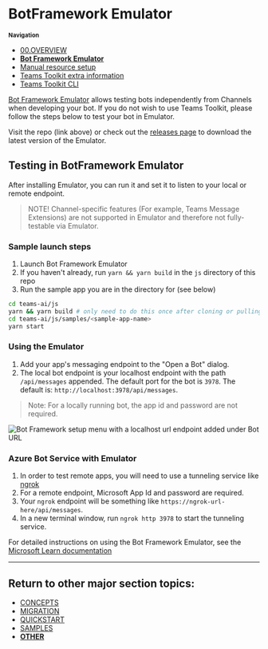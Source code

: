 # BotFramework Emulator

<small>**Navigation**</small>

- [00.OVERVIEW](./README.md)
- [**Bot Framework Emulator**](./BOTFRAMEWORK-EMULATOR.md)
- [Manual resource setup](./MANUAL-RESOURCE-SETUP.md)
- [Teams Toolkit extra information](./TEAMS-TOOLKIT.md)
- [Teams Toolkit CLI](./TEAMS-TOOLKIT-CLI.md)

[Bot Framework Emulator](https://github.com/microsoft/BotFramework-Emulator) allows testing bots independently from Channels when developing your bot. If you do not wish to use Teams Toolkit, please follow the steps below to test your bot in Emulator.

Visit the repo (link above) or check out the [releases page](https://github.com/microsoft/BotFramework-Emulator/releases) to download the latest version of the Emulator.

## Testing in BotFramework Emulator

After installing Emulator, you can run it and set it to listen to your local or remote endpoint.

> NOTE! Channel-specific features (For example, Teams Message Extensions) are not supported in Emulator and therefore not fully-testable via Emulator.

### Sample launch steps

1. Launch Bot Framework Emulator
1. If you haven't already, run `yarn && yarn build` in the `js` directory of this repo
1. Run the sample app you are in the directory for (see below)

```bash
cd teams-ai/js
yarn && yarn build # only need to do this once after cloning or pulling
cd teams-ai/js/samples/<sample-app-name>
yarn start
```

### Using the Emulator

1. Add your app's messaging endpoint to the "Open a Bot" dialog.
2. The local bot endpoint is your localhost endpoint with the path `/api/messages` appended. The default port for the bot is `3978`. The default is: `http://localhost:3978/api/messages`.

> Note: For a locally running bot, the app id and password are not required.

![Bot Framework setup menu with a localhost url endpoint added under Bot URL](../assets/BotFrameworkEmulator.jpg)

### Azure Bot Service with Emulator

1. In order to test remote apps, you will need to use a tunneling service like [ngrok](https://ngrok.com/)
2. For a remote endpoint, Microsoft App Id and password are required.
3. Your `ngrok` endpoint will be something like `https://ngrok-url-here/api/messages`.
4. In a new terminal window, run `ngrok http 3978` to start the tunneling service.

For detailed instructions on using the Bot Framework Emulator, see the [Microsoft Learn documentation](https://learn.microsoft.com/azure/bot-service/bot-service-debug-emulator?view=azure-bot-service-4.0)

---

## Return to other major section topics:

- [CONCEPTS](../CONCEPTS/README.md)
- [MIGRATION](../MIGRATION/README.md)
- [QUICKSTART](../QUICKSTART.md)
- [SAMPLES](../SAMPLES.md)
- [**OTHER**](../OTHER/README.md)
